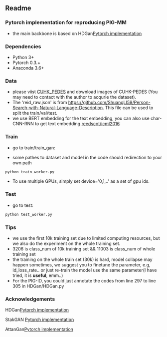 ## Readme

### Pytorch implementation for reproducing PIG-MM

* the main backbone is based on HDGan[Pytorch implementation](https://github.com/ypxie/HDGan)

### Dependencies

* Python 3+
* Pytorch 0.3.+
* Anaconda 3.6+

### Data
* please viist [CUHK_PEDES]( http://xiaotong.me/static/projects/person-search-language/dataset.html) and download images of CUHK-PEDES (You may need to contact with the author to acqurie the dataset).
* The 'reid_raw.json' is from https://github.com/ShuangLI59/Person-Search-with-Natural-Language-Description. This file can be used to split the train/val/test.
* we use BERT embedding for the text embedding, you can also use char-CNN-RNN to get text embedding.[reedscot/icml2016](https://github.com/reedscot/icml2016)

### Train

* go to train/train_gan:

* some pathes to dataset  and model in the code should redirection to your own path 

```python
python train_worker.py
```
* To use multiple GPUs, simply set device='0,1,..' as a set of gpu ids.

### Test

* go to test:

```python
python test_worker.py
```

### Tips

* we use the first 10k training set due to limited computing resources, but we also do the experiment on the whole training set.
* 3206 is  class_num of 10k training set &&  11003 is class_num of whole training set
* the training on the whole train set (30k) is hard, model collapse may happen sometimes, we suggest you to finetune the parameter, e.g,  id_loss_rate.. or just re-train the model use the same parameter(I have tried, it is **useful**, emm..)
* For the PIG-ID, you could just annotate the codes from line 297 to line 305 in HDGan/HDGan.py

### Acknowledgements

HDGan[Pytorch implementation](https://github.com/ypxie/HDGan)

StakGAN [Pytorch implementation](https://github.com/hanzhanggit/StackGAN-v2)

AttanGan[Pytorch implementation](https://github.com/taoxugit/AttnGAN)

